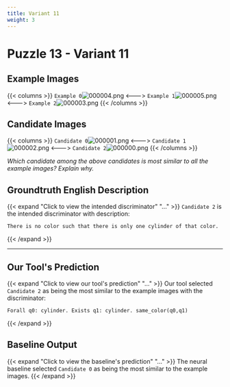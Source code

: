 ```yaml
---
title: Variant 11
weight: 3
---
```


# Puzzle 13 - Variant 11

## Example Images
{{< columns >}}
`Example 0`![000004.png](/clevr-variants/breaking/fovariant-11/render/images/CLEVR_val_000004.png)
<--->
`Example 1`![000005.png](/clevr-variants/breaking/fovariant-11/render/images/CLEVR_val_000005.png)
<--->
`Example 2`![000003.png](/clevr-variants/breaking/fovariant-11/render/images/CLEVR_val_000003.png)
{{< /columns >}}

## Candidate Images
{{< columns >}}
`Candidate 0`![000001.png](/clevr-variants/breaking/fovariant-11/render/images/CLEVR_val_000001.png)
<--->
`Candidate 1`![000002.png](/clevr-variants/breaking/fovariant-11/render/images/CLEVR_val_000002.png)
<--->
`Candidate 2`![000000.png](/clevr-variants/breaking/fovariant-11/render/images/CLEVR_val_000000.png)
{{< /columns >}}

*Which candidate among the above candidates is most similar to all the example images? Explain why.*

## Groundtruth English Description

{{< expand "Click to view the intended discriminator" "..." >}}
`Candidate 2` is the intended discriminator with description:
```plaintext 
There is no color such that there is only one cylinder of that color.
```
{{< /expand >}}

---



## Our Tool's Prediction

{{< expand "Click to view our tool's prediction" "..." >}}
Our tool selected `Candidate 2` as being the most similar to the example images with the discriminator:
```plaintext
Forall q0: cylinder. Exists q1: cylinder. same_color(q0,q1)
```
{{< /expand >}}



## Baseline Output

{{< expand "Click to view the baseline's prediction" "..." >}}
The neural baseline selected `Candidate 0` as being the most similar to the example images.
{{< /expand >}}


